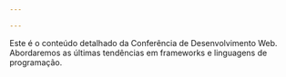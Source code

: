 ```yaml
---

---
```

Este é o conteúdo detalhado da Conferência de Desenvolvimento Web. Abordaremos as últimas tendências em frameworks e linguagens de programação.